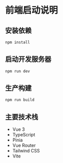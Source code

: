 # 前端启动说明

## 安装依赖

```bash
npm install
```

## 启动开发服务器

```bash
npm run dev
```

## 生产构建

```bash
npm run build
```

## 主要技术栈
- Vue 3
- TypeScript
- Pinia
- Vue Router
- Tailwind CSS
- Vite 